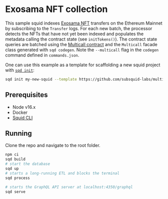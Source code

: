 # Exosama NFT collection

This sample squid indexes [Exosama NFT](https://etherscan.io/address/0xac5c7493036de60e63eb81c5e9a440b42f47ebf5) transfers on the Ethereum Mainnet by subscribing to the `Transfer` logs. For each new batch, the processor detects the NFTs that have not yet been indexed and populates the metadata calling the contract state (see `initTokens()`). The contract state queries are batched using the [Multicall 
contract](https://etherscan.io/address/0x5ba1e12693dc8f9c48aad8770482f4739beed696) and the `Multicall` facade class generated with `sqd codegen`. Note the `--multicall` flag in the `codegen` command defined in `commands.json`.

One can use this example as a template for scaffolding a new squid project with [`sqd init`](https://docs.subsquid.io/squid-cli/):

```bash
sqd init my-new-squid --template https://github.com/subsquid-labs/multicall-example
```


## Prerequisites

- Node v16.x
- Docker
- [Squid CLI](https://docs.subsquid.io/squid-cli/)

## Running 

Clone the repo and navigate to the root folder.

```bash
npm ci
sqd build
# start the database
sqd up
# starts a long-running ETL and blocks the terminal
sqd process

# starts the GraphQL API server at localhost:4350/graphql
sqd serve
```
